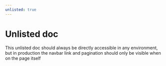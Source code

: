 ```yaml
---
unlisted: true
---
```


# Unlisted doc

This unlisted doc should always be directly accessible in any environment, but in production the navbar link and pagination should only be visible when on the page itself
